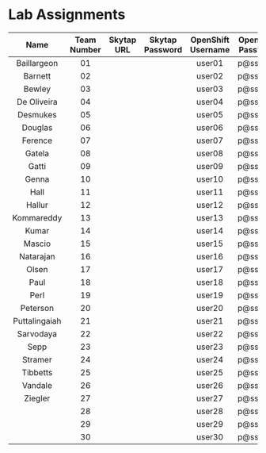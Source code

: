 # Lab Assignments

|Name|Team Number|Skytap URL |Skytap Password|OpenShift Username|OpenShift Password|
|:--:|:---------:|:---------:|:-------------:|:--:|:--:|
|   Baillargeon |   01  |   |   |   user01    |   p@ssw0rd    |
|   Barnett |   02  |   |   |   user02    |   p@ssw0rd    |
|   Bewley |   03  |   |   |   user03    |   p@ssw0rd    |
|   De Oliveira |   04  |   |   |   user04    |   p@ssw0rd    |
|   Desmukes |   05  |   |   |   user05    |   p@ssw0rd    |
|   Douglas |   06  |   |   |   user06    |   p@ssw0rd    |
|   Ference |   07  |   |   |   user07    |   p@ssw0rd    |
|   Gatela |   08  |   |   |   user08    |   p@ssw0rd    |
|   Gatti |   09  |   |   |   user09    |   p@ssw0rd    |
|   Genna |   10  |   |   |   user10    |   p@ssw0rd    |
|   Hall |   11  |   |   |   user11    |   p@ssw0rd    |
|   Hallur |   12  |   |   |   user12    |   p@ssw0rd    |
|   Kommareddy |   13  |   |   |   user13    |   p@ssw0rd    |
|   Kumar |   14  |   |   |   user14    |   p@ssw0rd    |
|   Mascio |   15  |   |   |   user15    |   p@ssw0rd    |
|   Natarajan |   16  |   |   |   user16    |   p@ssw0rd    |
|   Olsen |   17  |   |   |   user17    |   p@ssw0rd    |
|   Paul |   18  |   |   |   user18    |   p@ssw0rd    |
|   Perl |   19  |   |   |   user19    |   p@ssw0rd    |
|   Peterson |   20  |   |   |   user20    |   p@ssw0rd    |
|   Puttalingaiah |   21  |   |   |   user21    |   p@ssw0rd    |
|   Sarvodaya |   22  |   |   |   user22    |   p@ssw0rd    |
|   Sepp |   23  |   |   |   user23    |   p@ssw0rd    |
|   Stramer |   24  |   |   |   user24    |   p@ssw0rd    |
|   Tibbetts |   25  |   |   |   user25    |   p@ssw0rd    |
|   Vandale |   26  |   |   |   user26    |   p@ssw0rd    |
|   Ziegler |   27  |   |   |   user27    |   p@ssw0rd    |
|    |   28  |   |   |   user28    |   p@ssw0rd    |
|    |   29  |   |   |   user29    |   p@ssw0rd    |
|    |   30  |   |   |   user30    |   p@ssw0rd    |
